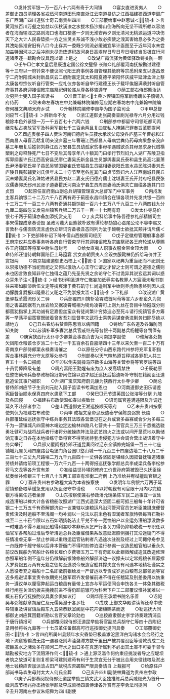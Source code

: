 <!-- { "loadSidebar": true } -->
　　○发补赏军银一万一百八十六两有奇于大同镇
　　○宴女直进贡夷人
　　○差御史四员清理各省戎伍河南道田乐南直浙江云南道易仿之江西福建狭西道李颐广东广西湖广四川道张士奇云南贵州四川
　　○工部覆给事中赵思诚＜锍-釒＞言黄河挟百川万壑之势益以伏秋潢潦之水拔木扬沙排山倒海所向无坚不瑕所赖以容纳者在海而输洩之路则海口也海口梗塞一夕则无淮安再夕则无清河无桃源运道冲决伤天下之大计人民昏垫损一方之生灵关系诚不浅小故必疾使之洩其害始息必多为之委其洩始易淮安旧有八口今止存其一委既少则流必缓诚宜早计亟图至于近年河水未尝加益特因河决之后冲刷未尽淤垫遂积故河身日高堤岸日卑日卑日增终当奚极宜行河道诸臣逐一踏勘会议具题以请  上是之
　　○改湖广霞流驿为黄堡驿改铸关防一颗
　　○壬午□仁孝文皇后忌辰遣定国公徐文璧祭  长陵○礼部覆河南抚按勘过建德等十三府以一府钤束不便议照弋阳王府事例各自管理其绝府等宗悉附亲支以遂昌景宁二府附阳城未封新昌庆云二府附嘉定其太和阳夏德平荣阳怀庆威平延津孟津上蔡太康各府宗仪听自行管束一应礼仪亦各听自举行建德王长子载坪俟服满袭封听自管府事其各府迎接诏敕宗庙祭祀俱轮递从尊各移咨遵守
　　○荫工部右侍郎熊汝达次男熊士弼入国子监读书
　　○准晋王新＜土典＞侄镇国将军新墧嫡长子慎镜入府侍药
　　○癸未命左春坊左中允兼翰林院编修范应期右春坊右中允兼翰林院编修何雒文典顺天府乡试
　　○升翰林院编修李自华为国子监司业
　　○甲申总督刘应节＜锍-釒＞辞新命不允
　　○浙江道御史张简奏查刷光禄寺六月分用过钱粮除本色外该银一万一千五百七十六两六钱
　　○刑部参中都留守司领班都司丙继先私占卖放官军及科索军银七千三百余两且复曲庇私人掩餙己罪奉旨革职提问
　　○乙酉旌表孝子四人贾洙河南归德府生员菽水承欢父母没各庐墓三年曹必和江西南昌人母盲舌餂复明亲没庐墓三年曹珊江西都昌人母病尝粪侍药母病果愈亲没庐墓三年珊复后姓郭刘静江西万安县生员幼孤家贫事母孝遇贼欲杀其母恳求身代贼横槊剌之母释静死尸七日不变后其母享年八十额其门曰孝行节烈妇九人湖广茶陵卫指挥郭纲妻许氏江西高安县民廖仁妻吴氏新金县生员邹舆妻吴氏泰和县生员高北妻萧氏尹汤妻郭氏星子县民吴辅国妻崔氏安福县生员姚相妻欧阳氏吉水县民陈洪妻刘氏庐陵县民彭辅妻刘氏俱年未二十守节至老各旌其门曰贞节烈妇六人江西南城县民丘沉未婚妻吴氏名珠姑进贤县民方赵二妻支氏归德府儒士沈堪妻王氏开封府杞县民张汉儒妻郭氏邳州民张子道妻瞿氏河南汝宁县生员周吉妻蔺氏俱夫亡自缢各旌其门曰贞烈
　　○起原任宣府南山副总兵胡镇管理宣大总督军门中军事务
　　○丙戌发主客兵饷银二十二万六千八百两有奇于蓟密永昌四镇合在镇各项并先发共银一百四十三万二千一百三十八两有奇通共额饷银一百六十五万八千九百三十八两四钱九分九厘二毫四忽又发易州镇客兵银二万五千一百一十七两有奇
　　○发太仆寺马价银七千两于蓟镇亦备加添抚赏支用
　　○丁亥兵科给事中陈吾德参礼部精膳司主事宋儒捏成章奏谤毁  圣政污蔑大臣熊敦朴致有谭纶参劾狼心虿尾公论不容李熙又言敦朴与儒面质流言虗伪立辩词穷备极丑态同列为泚于颡朝士欲批其颊并请斥儒＜锍-釒＞下吏部降补诏下降补儒山西按察司经历
　　○戊子定徽府管理府事各郡王府宗仪并应奏事务听各府自行管束举行其迎接诏敕及宗庙祭祀各王府轮递从尊赐各王府镇国等将军中尉生母封号
　　○给女直夷人职事衣服金带金顶大帽
　　○命侍郎汪镗待朝鲜国陪臣上马筵宴  赏女直朝贡夷人金叚衣服靴袜仍折给马价并正赏银两
　　○南京福建道御史石槚上＜锍-釒＞国家以祀典为重当祀而不祀则无以崇报功德不当祀而祀之又何以激劝人心王守仁谓之才智之士则可谓之道德之儒则未也因言致良知非守仁独得之蕴乃先圣先贤之余论守仁不过诡异其说玄远其词以惑众耳朱子注＜锍-釒＞经书衍明圣道守仁辙妄加诋辱实名教罪人方宸濠未叛书劄往来密如胶漆后伍文定等擒宸濠于黄石矶守仁尚遥制军中始则养虎贻患终则因人成功朦胧复爵报以隆重若又祀之不免崇报太滥＜锍-釒＞下礼部
　　○改设湖广黄堡驿裁革霞流彤关二驿
　　○兵部覆四川擒斩凌霄贼首阿苟等言六乡都蛮久为叙南之害盖因据有九丝岩险又据凌霄城相为犄角凌霄可上则九丝在吾目中险隘既分则都蛮犹指掌上其功诚有足嘉但丝蛮众有徒尚繁计穷势迫必至死斗请行抚镇官多方筹筭一举荡平诏蛮寨既破着曾省吾刘显督率文武将士乘势运谋奋勇进剿务扫除尽绝以靖地方
　　○己丑右春坊右赞善陈思育以病回籍
　　○铸给广东各道及各海防同知关防
　　○以苏镇补军多寡赏总兵官戚继光等各银十两副总兵杨鲤等各罚俸有差
　　○庚寅狭西行太仆寺少卿兼佥事衷贞吉为河南提学副使
　　○催解各处拖欠凤阳仓粮该仓岁派二十七万一千五百余石自嘉靖四十三年以来欠至一百二十万有奇南京户部侍郎栗永禄奏请催之
　　○以原任分守山西东路代州参将充军复职指挥佥事林爵充分守太原等处参将
　　○刑部奏以天气暄热遵旨释减各罪犯人共三百五十一名口报闻
　　○辛卯以倒夫骑操马匹数多山海等关营参将等官罗端等四十员罚俸降级有差
　　○周府富阳王勤煋有废为庶人发高墙禁住
　　○壬辰勒原任整饬蓟州兵备参政杨锦冠带闲住锦以边才超迁巡抚后拾遗听补守制在籍阅臣汪道昆追论其事乃禠职
　　○升湖广宝庆知府蔚元康为狭西行太仆寺少卿
　　○荫总督侍郎刘应节子生员刘元勋入国子监读书考满加恩也
　　○河南道御史田乐请差宪臣督治顺永保真四府水患章下工部
　　○癸巳□元节遣英国公张溶等分祭  九陵及各园寝
　　○福建右布政使温如春以疾致仕
　　○诏司属官差满违限及升调迁延久不赴部者参治
　　○差山西道御史王湘巡按顺天等府
　　○乙未升贵州按察使刘侃为福建右布政使
　　○丙申  成祖文皇帝忌辰遣泰宁侯陈良弼祭  长陵
　　○兵部覆延绥巡抚张守中练兵事务其法取各营堡见在之兵或衰多益寡或合少为多每三千为一营镇城凡四营神木靖边定边榆林四路凡七营共十一营官兵三万三千悉挑选骁勇壮健可为战将战兵者行诸将分统操练阵法及武艺炮火之法或以间开垦荒地以助储饷无事之日各在本地操练守堡将官不得劳扰待套虏侵犯方许会调合营出战诏着守中务实举行
　　○兵部又覆阅视侍郎汪道昆奏阅过辽东全镇修完城堡一百三十七座铺城九座关厢四座路台屯堡门角台圈□墪山城一千九百三十四座边墙二十八万二千三百七十三丈九尺路壕二万九千九百四十一丈俱各坚固足堪经久因叙督抚镇道诸臣劳绩并请给前项工程银一万六千九百一十两得报巡抚张学颜总兵李成梁兵备李松参将马文龙等各升赏有差
　　○准给益世孙翊鈏修府工价世孙府第被毁已久抚臣徐栻奏给补修银三千七百八十五两工部查有淮衡二府例  上乃准给并宥栻擅动官银之罪
　　○丁酉升贵州右参政程大宾为本省按察使
　　○发明年年例银六万两于延绥镇预备粮草缓急支用从抚臣张守中请也
　　○以将朝觐有司官限十月内尽完粮银方得离任违者坐罪
　　○山东按察使兼右参政潘允瑞条陈军民二运事宜一议处成造漕船以禆大计各省粮船改照湖广江西式造深大坚固二船可抵三船每十年计可省银二十三万五千有奇解部济边一议兼辖以速粮运凡沿河管河官员乞听臣兼摄庶便督责修浚及时运船不至浅阁一均补润以一兑法以前米色有湿润者军旗恃强每百石勒补或至二三十石今限以五石如晒扬乾洁止平兑不补一宽恤船户以全运务漕船漂没数多一时难造不得不雇用民船得利甚眇本非乐从乞严行各关刀得仍抑勒收税一专职任以恤官军各帮船过淮后专听漕运总兵及臣催儧果系故意延迟照例捆打其沿途衙门不得任情凌虐无辜一禁止参谒以重粮运运官钻剌者凡遇途次驻劄及经过上司輙停舟参见一舟既停千艘守候以后非本管衙门不得时刻停泊滥行参谒一议造民船官船以垂永久前议改民船为官船计各粮长雇价岁费银五万二千有奇即以此银徵解成造其改造修理亦照军船年例不造年分仍徵解前银除修船外解部济边一议撑夫以定常规粮长雇募撑大岁费银五万两有无籍之徒每至逃脱今既造官船其撑夫宜令有司选本地精壮谨实之人愿役者充之每船十二名即徵前银给发一严督运以专责成岁运白粮有总部领运等官近多规避误事宜责令依期完兑随军帮齐发督催前进不得在任稽延及别差委用以妨重务一遵议单以厘宿弊起运白粮虽有量带上宜亦与军运便同合申饬各关一体免其徵税经行闸座关津仍拨夫挽拽前进不得仍蹈前辙巧为科索下户工二部覆议惟补润难以一概五石仍行抚按酌议具奏余俱如议行
　　○赐华阳王承爝书院名乐善
　　○诏祀吴与弼陈献章胡居仁及元儒吴澄于各乡社
　　○戊戌  上御文华殿讲读驾还命中使导辅臣及讲官诣后殿东九五斋恭默室阅庭中花卉诸植赐茶而退
　　○勒巡抚大同都御史刘应箕回籍听勘以言官交章论劾也
　　○巡按直隶御史李学诗奏建清浦县于唐行镇报可
　　○兵部覆阅视侍郎汪道昆举劾将官副总兵胡守仁等四十员附纪录用参将谷九皋等一十七员革任备御高可行巡按御史提问具奏
　　○工部覆御史田＜锍-釒＞言四府所属州县频年水灾昏垫已极盖滹沱黑洋白沟诸水会合经行之地下流壅塞输洩无路一遇暴涨则卑洼潴滞方数千里田产被其覆没臣等请敕责成二处按臣盖水之潴处多在顺河二府水之出口多在真定所属利不必出其土害不可委于邻令踏勘被灾地方下流阻滞作何＜锍-釒＞通上源泛滥作何约束应挑浚者导之应堤坝者筑之故道可复则复桥梁可建则建苟有利于生灵宜无分于被此合用夫役钱粮及淤出地土钱粮应否加派渰占田产赋税应否蠲豁严限具奏请自  上裁报可
　　○给原任户部尚书马森生母封太大人何氏全葬
　　○己亥升四川副使林舜道为贵州左参政
　　○庚子兵部奏阅视侍郎汪道昆举劾三镇文武大臣独推练兵总兵戚继光为首升一级刘应节杨兆孙丕扬张学颜及李成梁杨四畏傅津各升赏有差李勇法司提问
　　○辛丑升河南左参议朱绍舜为四川副使
